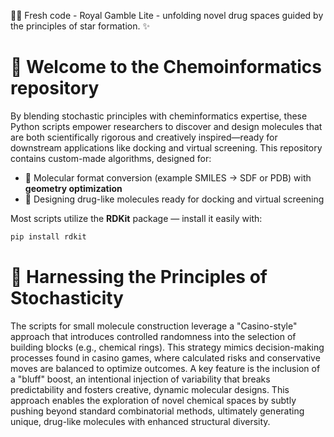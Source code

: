 🔭🐍 Fresh code - Royal Gamble Lite - unfolding novel drug spaces guided by the principles of star formation. ✨ 

# 🔬 Welcome to the Chemoinformatics repository 


By blending stochastic principles with cheminformatics expertise, these Python scripts empower researchers to discover and design molecules that are both scientifically rigorous and creatively inspired—ready for downstream applications like docking and virtual screening. This repository contains custom-made algorithms, designed for:

- 🔄 Molecular format conversion (example SMILES →  SDF or PDB) with **geometry optimization**  
- 💊 Designing drug-like molecules ready for docking and virtual screening

Most scripts utilize the **RDKit** package — install it easily with:

```bash
pip install rdkit
```

# 🎲 Harnessing the Principles of Stochasticity

The scripts for small molecule construction leverage a "Casino-style" approach that introduces controlled randomness into the selection of building blocks (e.g., chemical rings). This strategy mimics decision-making processes found in casino games, where calculated risks and conservative moves are balanced to optimize outcomes. A key feature is the inclusion of a "bluff" boost, an intentional injection of variability that breaks predictability and fosters creative, dynamic molecular designs. This approach enables the exploration of novel chemical spaces by subtly pushing beyond standard combinatorial methods, ultimately generating unique, drug-like molecules with enhanced structural diversity.
